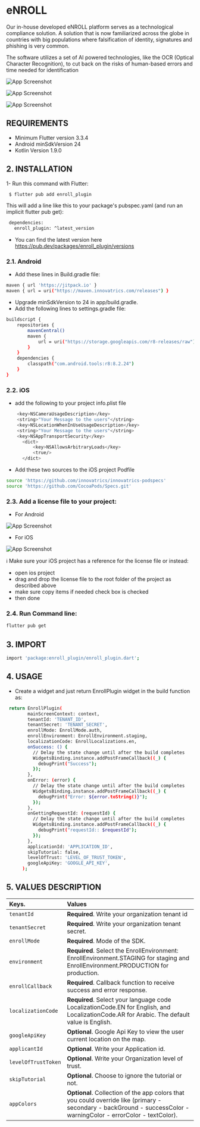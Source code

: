 
# eNROLL


Our in-house developed eNROLL platform serves as a technological compliance solution. A solution that is now familiarized across the globe in countries with big populations where falsification of identity, signatures and phishing is very common.

The software utilizes a set of AI powered technologies, like the OCR (Optical Character Recognition), to cut back on the risks of human-based errors and time needed for identification


![App Screenshot](https://firebasestorage.googleapis.com/v0/b/excel-hr-app.appspot.com/o/Screenshot%202024-09-02%20at%2011.03.04%E2%80%AFAM.png?alt=media&token=37acf293-9e0e-456c-8b7a-3b97c512d911)

![App Screenshot](https://firebasestorage.googleapis.com/v0/b/excel-hr-app.appspot.com/o/Screenshot%202024-09-02%20at%2011.03.28%E2%80%AFAM.png?alt=media&token=1d5aafeb-ffe3-4faa-aa72-37b28f1810a9)

![App Screenshot](https://firebasestorage.googleapis.com/v0/b/excel-hr-app.appspot.com/o/Screenshot%202024-09-02%20at%2011.03.39%E2%80%AFAM.png?alt=media&token=76489515-b21b-403f-a338-0f9889486b4b)



## REQUIREMENTS

- Minimum Flutter version 3.3.4
- Android minSdkVersion 24
- Kotlin Version 1.9.0


## 2. INSTALLATION

1-  Run this command with Flutter:


```bash
 $ flutter pub add enroll_plugin
```

This will add a line like this to your package's pubspec.yaml (and run an implicit flutter pub get):

```bash
 dependencies:
   enroll_plugin: ^latest_version
```

- You can find the latest version here https://pub.dev/packages/enroll_plugin/versions



### 2.1. Android

- Add these lines in Build.gradle file:

```bash
maven { url 'https://jitpack.io' }
maven { url = uri("https://maven.innovatrics.com/releases") }
```

- Upgrade minSdkVersion to 24 in app/build.gradle.
- Add the following lines to settings.gradle file:


```bash
buildscript {
    repositories {
        mavenCentral()
        maven {
            url = uri("https://storage.googleapis.com/r8-releases/raw")
        }
    }
    dependencies {
        classpath("com.android.tools:r8:8.2.24")
    }
}
```

### 2.2. iOS

- add the following to your project info.plist file

```bash
	<key>NSCameraUsageDescription</key>
	<string>"Your Message to the users"</string>
	<key>NSLocationWhenInUseUsageDescription</key>
	<string>"Your Message to the users"</string>
	<key>NSAppTransportSecurity</key>
      <dict>
          <key>NSAllowsArbitraryLoads</key>
          <true/>
      </dict>
```

- Add these two sources to the iOS project Podfile

```bash
source 'https://github.com/innovatrics/innovatrics-podspecs'
source 'https://github.com/CocoaPods/Specs.git'
```






### 2.3. Add a license file to your project:

- For Android

![App Screenshot](https://lumin-soft.gitbook.io/~gitbook/image?url=https%3A%2F%2F3826285197-files.gitbook.io%2F%7E%2Ffiles%2Fv0%2Fb%2Fgitbook-x-prod.appspot.com%2Fo%2Fspaces%252FGM6tCcdsukNbOigN9U2m%252Fuploads%252FidXQqrhFFiMjXmehyKng%252FScreen%2520Shot%25202024-03-24%2520at%252010.41.22%2520AM.png%3Falt%3Dmedia%26token%3Dde6d2485-8d25-46fc-967b-2d875011f6cd&width=768&dpr=4&quality=100&sign=a4cdc785&sv=1)


- For iOS

![App Screenshot](https://files.gitbook.com/v0/b/gitbook-x-prod.appspot.com/o/spaces%2FGM6tCcdsukNbOigN9U2m%2Fuploads%2FHmZvkBnKQSX3ZJTtLdm1%2FScreen%20Shot%202024-02-20%20at%2012.37.20%20PM.png?alt=media&token=1b78f378-934b-47d0-9a9a-161b8e98fad5)



ℹ️ Make sure your iOS project has a reference for the license file or instead:
- open ios project
- drag and drop the license file to the root folder of the project as described above
- make sure copy items if needed check box is checked
- then done

### 2.4. Run Command line:

```bash
flutter pub get
```


## 3. IMPORT

```bash
import 'package:enroll_plugin/enroll_plugin.dart';
```

## 4. USAGE

- Create a widget and just return EnrollPlugin widget in the build function as:


```bash
 return EnrollPlugin(
        mainScreenContext: context,
        tenantId: 'TENANT_ID',
        tenantSecret: 'TENANT_SECRET',
        enrollMode: EnrollMode.auth,
        enrollEnvironment: EnrollEnvironment.staging,
        localizationCode: EnrollLocalizations.en,
        onSuccess: () {
          // Delay the state change until after the build completes
          WidgetsBinding.instance.addPostFrameCallback((_) {
            debugPrint("Success");
          });
        },
        onError: (error) {
          // Delay the state change until after the build completes
          WidgetsBinding.instance.addPostFrameCallback((_) {
            debugPrint("Error: ${error.toString()}");
          });
        },
        onGettingRequestId: (requestId) {
          // Delay the state change until after the build completes
          WidgetsBinding.instance.addPostFrameCallback((_) {
            debugPrint("requestId:: $requestId");
          });
        },
        applicationId: 'APPLICATION_ID',
        skipTutorial: false,
        levelOfTrust: 'LEVEL_OF_TRUST_TOKEN',
        googleApiKey: 'GOOGLE_API_KEY',
      );
```

## 5. VALUES DESCRIPTION




| Keys.               | Values                                                                                                                                                             |
|:--------------------|:-------------------------------------------------------------------------------------------------------------------------------------------------------------------|
| `tenantId`          | **Required**. Write your organization tenant id                                                                                                                    |
| `tenantSecret`      | **Required**. Write your organization tenant secret.                                                                                                               |
| `enrollMode`        | **Required**. Mode of the SDK.                                                                                                                                     |
| `environment`       | **Required**. Select the EnrollEnvironment: EnrollEnvironment.STAGING  for staging and EnrollEnvironment.PRODUCTION for production.                                |
| `enrollCallback`    | **Required**. Callback function to receive success and error response.                                                                                             |
| `localizationCode`  | **Required**. Select your language code LocalizationCode.EN for English, and LocalizationCode.AR for Arabic. The default value is English.                         |
| `googleApiKey`      | **Optional**. Google Api Key to view the user current location on the map.                                                                                         |
| `applicantId`       | **Optional**. Write your Application id.                                                                                                                           |
| `levelOfTrustToken` | **Optional**. Write your Organization level of trust.                                                                                                              |
| `skipTutorial`      | **Optional**. Choose to ignore the tutorial or not.                                                                                                                |
| `appColors`         | **Optional**. Collection of the app colors that you could override like (primary - secondary - backGround - successColor - warningColor - errorColor - textColor). |




